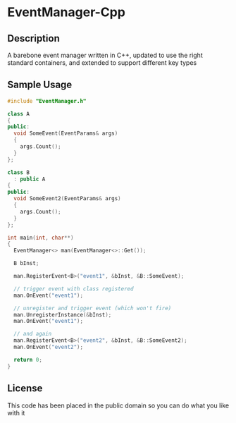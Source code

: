 # EventManager-Cpp

## Description

A barebone event manager written in C++, updated to use the right standard containers, and extended to support different key types


## Sample Usage

```cpp
#include "EventManager.h"

class A
{
public:
  void SomeEvent(EventParams& args)
  {
    args.Count();
  }
};

class B
  : public A
{
public:
  void SomeEvent2(EventParams& args)
  {
    args.Count();
  }
};

int main(int, char**)
{
  EventManager<> man(EventManager<>::Get());

  B bInst;

  man.RegisterEvent<B>("event1", &bInst, &B::SomeEvent);

  // trigger event with class registered
  man.OnEvent("event1");

  // unregister and trigger event (which won't fire)
  man.UnregisterInstance(&bInst);
  man.OnEvent("event1");

  // and again
  man.RegisterEvent<B>("event2", &bInst, &B::SomeEvent2);
  man.OnEvent("event2");

  return 0;
}
```

## License

This code has been placed in the public domain so you can do what you like with it
